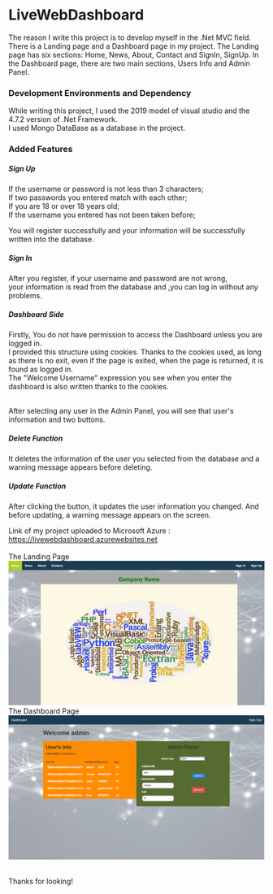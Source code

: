 <h1>LiveWebDashboard</h1>
The reason I write this project is to develop myself in the .Net MVC field.
There is a Landing page and a Dashboard page in my project.
The Landing page has six sections: Home, News, About, Contact and SignIn, SignUp.
In the Dashboard page, there are two main sections, Users Info and Admin Panel.

<h3>Development Environments and Dependency</h3>
While writing this project, I used the 2019 model of visual studio and the 4.7.2 version of .Net Framework.<br>
I used Mongo DataBase as a database in the project.

<h3>Added Features</h3>
<h5>Sign Up</h5>
If the username or password is not less than 3 characters;<br>
If two passwords you entered match with each other;<br>
If you are 18 or over 18 years old;<br>
If the username you entered has not been taken before;<br>

You will register successfully and your information will be successfully written into the database.

<h5>Sign In</h5>
After you register, if your username and password are not wrong, <br>
your information is read from the database and ,you can log in without any problems.

<h5>Dashboard Side</h5>
Firstly, You do not have permission to access the Dashboard unless you are logged in.<br>
I provided this structure using cookies.
Thanks to the cookies used, as long as there is no exit, even if the page is exited, when the page is returned, it is found as logged in.<br>
The "Welcome Username" expression you see when you enter the dashboard is also written thanks to the cookies.<br><br>

After selecting any user in the Admin Panel, you will see that user's information and two buttons.

<h5>Delete Function</h5>
It deletes the information of the user you selected from the database and a warning message appears before deleting.

<h5>Update Function</h5>
After clicking the button, it updates the user information you changed. And before updating, a warning message appears on the screen.<br>

Link of my project uploaded to Microsoft Azure : https://livewebdashboard.azurewebsites.net <br><br>
The Landing Page
![](Content/HomePage.png)<br>
The Dashboard Page
![](Content/DashboardPage.png)<br><br>

Thanks for looking!
